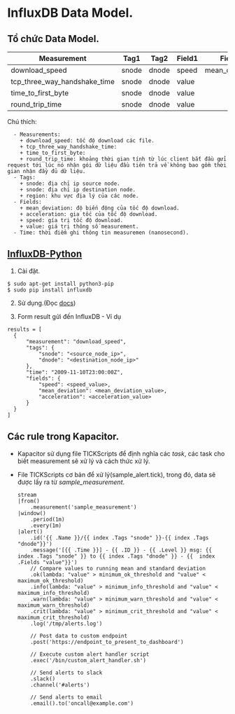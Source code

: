 # InfluxDB Data Model.

## Tổ chức Data Model.

| Measurement                  | Tag1  | Tag2  | Field1 | Field2         | Field3       |Time |
|------------------------------|-------|-------|--------|----------------|--------------|-----|
| download_speed               | snode | dnode | speed  | mean_deviation | acceleration |     |
| tcp_three_way_handshake_time | snode | dnode | value  |                |              |     |
| time_to_first_byte           | snode | dnode | value  |                |              |     |
| round_trip_time              | snode | dnode | value  |                |              |     |

  Chú thích:
  ```
    - Measurements:
      + download_speed: tốc độ download các file.
      + tcp_three_way_handshake_time: 
      + time_to_first_byte: 
      + round_trip_time: khoảng thời gian tính từ lúc client bắt đầu gửi request tới lúc nó nhận gói dữ liệu đầu tiên trả về không bao gồm thời gian nhận đầy đủ dữ liệu.
    - Tags:
      + snode: địa chỉ ip source node.
      + snode: địa chỉ ip destination node.
      + region: khu vực địa lý của các node.
    - Fields:
      + mean_deviation: độ biến động của tốc độ download.
      + acceleration: gia tốc của tốc độ download.
      + speed: gía trị tốc độ download.
      + value: giá trị thông số measurement.
    - Time: thời điểm ghi thông tin measuremen (nanosecond).
  ```
## [InfluxDB-Python](https://github.com/influxdata/influxdb-python)

1. Cài đặt.
  
  ```
  $ sudo apt-get install python3-pip
  $ sudo pip install influxdb
  ```

2. Sử dụng.(Đọc [docs](http://influxdb-python.readthedocs.org/en/latest/))

3. Form result gửi đến InfluxDB - Ví dụ
  
  ```
  results = [
    {
        "measurement": "download_speed",
        "tags": {
            "snode": "<source_node_ip>",
            "dnode": "<destination_node_ip>"
        },
        "time": "2009-11-10T23:00:00Z",
        "fields": {
            "speed": <speed_value>,
            "mean_deviation": <mean_deviation_value>,
            "acceleration": <acceleration_value>
        }
    }
  ]

  ```

  
## Các rule trong Kapacitor.
  
  - Kapacitor sử dụng file TICKScripts để định nghĩa các *task*, các task cho biết measurement sẽ xử lý và cách thức xử lý.
  - File TICKScripts cơ bản để xử lý(sample_alert.tick), trong đó, data sẽ được lấy ra từ *sample_measurement*.
    
    ```
    stream
    |from()
        .measurement('sample_measurement')
    |window()
        .period(1m)
        .every(1m)
    |alert()
        .id('{{ .Name }}/{{ index .Tags "snode" }}-{{ index .Tags "dnode"}}')
        .message('[{{ .Time }}] - {{ .ID }} - {{ .Level }} msg: {{ index .Tags "snode" }} to {{ index .Tags "dnode" }} - {{  index .Fields "value"}}')
        // Compare values to running mean and standard deviation
        .ok(lambda: "value" > minimum_ok_threshold and "value" < maximum_ok_threshold)
        .info(lambda: "value" > minimum_info_threshold and "value" < maximum_info_threshold)
        .warn(lambda: "value" > minimum_warn_threshold and "value" < maximum_warn_threshold)
        .crit(lambda: "value" > minimum_crit_threshold and "value" < maximum_crit_threshold)
        .log('/tmp/alerts.log')

        // Post data to custom endpoint
        .post('https://endpoint_to_present_to_dashboard')

        // Execute custom alert handler script
        .exec('/bin/custom_alert_handler.sh')

        // Send alerts to slack
        .slack()
        .channel('#alerts')
        
        // Send alerts to email
        .email().to('oncall@example.com')
    
  

